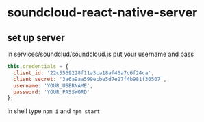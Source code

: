 # soundcloud-react-native-server
## set up server
In services/soundclud/soundcloud.js put your username and pass
```javascript
this.credentials = {
  client_id: '22c5569228f11a3ca18af46a7c6f24ca',
  client_secret: '3a6a9aa599ecbe5d7e27f4b981f30507',
  username: 'YOUR_USERNAME',
  password: 'YOUR_PASSWORD'
};
```
In shell type ```npm i``` and ```npm start```
